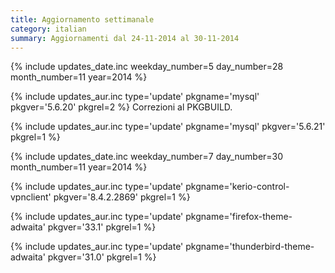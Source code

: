```yaml
---
title: Aggiornamento settimanale
category: italian
summary: Aggiornamenti dal 24-11-2014 al 30-11-2014
---
```


{% include updates_date.inc weekday_number=5 day_number=28 month_number=11 year=2014 %}

{% include updates_aur.inc type='update' pkgname='mysql' pkgver='5.6.20' pkgrel=2 %}
Correzioni al PKGBUILD.

{% include updates_aur.inc type='update' pkgname='mysql' pkgver='5.6.21' pkgrel=1 %}

{% include updates_date.inc weekday_number=7 day_number=30 month_number=11 year=2014 %}

{% include updates_aur.inc type='update' pkgname='kerio-control-vpnclient' pkgver='8.4.2.2869' pkgrel=1 %}

{% include updates_aur.inc type='update' pkgname='firefox-theme-adwaita' pkgver='33.1' pkgrel=1 %}

{% include updates_aur.inc type='update' pkgname='thunderbird-theme-adwaita' pkgver='31.0' pkgrel=1 %}
